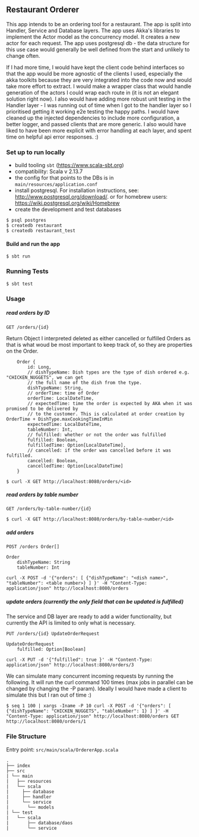 ## Restaurant Orderer

This app intends to be an ordering tool for a restaurant.
The app is split into Handler, Service and Database layers. The app uses Akka's libraries to implement the Actor model as the concurrency model. It creates a new actor for each request.
The app uses postgresql db - the data structure for this use case would generally be well defined from the start and unlikely to change often. 

If I had more time, I would have kept the client code behind interfaces so that the app would be more agnostic of the clients I used, especially the akka toolkits because they are very integrated into the code now and would take more effort to extract. I would make a wrapper class that would handle generation of the actors I could wrap each route in (it is not an elegant solution right now). I also would have adding more robust unit testing in the Handler layer - I was running out of time when I got to the handler layer so I prioritised getting it working e2e testing the happy paths. I would have cleaned up the injected dependencies to include more configuration, a better logger, and passed clients that are more generic. I also would have liked to have been more explicit with error handling at each layer, and spent time on helpful api error responses. :)

### Set up to run locally

- build tooling  `sbt` (https://www.scala-sbt.org)
- compatibility: Scala v 2.13.7
- the config for that points to the DBs is in `main/resources/application.conf`
- install postgresql. For installation instructions, see: http://www.postgresql.org/download/. or for homebrew users: https://wiki.postgresql.org/wiki/Homebrew
- create the development and test databases

```
$ psql postgres
$ createdb restaurant
$ createdb restaurant_test
````

#### Build and run the app

```
$ sbt run
```

### Running Tests

```
$ sbt test
```

### Usage

##### read orders by ID

`GET /orders/{id}`

Return Object
I interpreted deleted as either cancelled or fulfilled Orders as that is what woud be most important to keep track of, so they are properties on the Order.

```
    Order {
        id: Long,
        // dishTypeName: Dish types are the type of dish ordered e.g. "CHICKEN_NUGGETS", we can get
        // the full name of the dish from the type.
        dishTypeName: String, 
        // orderTime: time of Order
        orderTime: LocalDateTime,
        // expectedTime: time the order is expected by AKA when it was promised to be delivered by
        // to the customer. This is calculated at order creation by OrderTime + DishType.maxCookingTimeInMin
        expectedTime: LocalDateTime,
        tableNumber: Int,
        // fulfilled: whether or not the order was fulfilled
        fulfilled: Boolean,
        fulfilledTime: Option[LocalDateTime],
        // cancelled: if the order was cancelled before it was fulfilled.
        cancelled: Boolean,
        cancelledTime: Option[LocalDateTime]
    }
```

```
$ curl -X GET http://localhost:8080/orders/<id>

```

##### read orders by table number

`GET /orders/by-table-number/{id}`

```
$ curl -X GET http://localhost:8080/orders/by-table-number/<id>

```

##### add orders

```
POST /orders Order[]

Order
    dishTypeName: String
    tableNumber: Int
```

```
curl -X POST -d '{"orders": [ {"dishTypeName": "<dish name>", "tableNumber": <table number>} ] }' -H "Content-Type: application/json" http://localhost:8080/orders
```

##### update orders (currently the only field that can be updated is fulfilled)

The service and DB layer are ready to add a wider functionality, but currently the API is limited to only
what is necessary.

```
PUT /orders/{id} UpdateOrderRequest

UpdateOrderRequest
    fulfilled: Option[Boolean]
```

```
curl -X PUT -d '{"fulfilled": true }' -H "Content-Type: application/json" http://localhost:8080/orders/3
```


We can simulate many concurrent incoming requests by running the following. It will run the curl command 100 times (max jobs in parallel can be changed by changing the -P param). Ideally I would have made a client to simulate this but I ran out of time :)

```
$ seq 1 100 | xargs -Iname -P 10 curl -X POST -d '{"orders": [ {"dishTypeName": "CHICKEN_NUGGETS", "tableNumber": 1} ] }' -H "Content-Type: application/json" http://localhost:8080/orders GET http://localhost:8080/orders/1 
```

### File Structure
Entry point: `src/main/scala/OrdererApp.scala`

```
.
├── index
├── src
| └── main
|   ├── resources
|   └── scala
|     ├── database
|     ├── handler
|     └── service
|       └── models
| └── test
|   └── scala
|       ├── database/daos
|       └── service
```